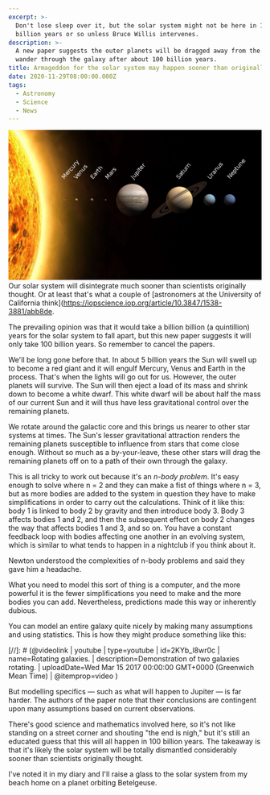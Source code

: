 ```yaml
---
excerpt: >-
  Don't lose sleep over it, but the solar system might not be here in 100
  billion years or so unless Bruce Willis intervenes.
description: >-
  A new paper suggests the outer planets will be dragged away from the Sun and
  wander through the galaxy after about 100 billion years.
title: Armageddon for the solar system may happen sooner than originally thought
date: 2020-11-29T08:00:00.000Z
tags:
  - Astronomy
  - Science
  - News
---
```

![The solar system, showing the Sun and planets.](/assets/images/posts/2020/11/2020-11-29-solar-system.jpg "class=s40 right|@itemprop=image")Our solar system will disintegrate much sooner than scientists originally thought. Or at least that's what a couple of [astronomers at the University of California think](https://iopscience.iop.org/article/10.3847/1538-3881/abb8de.

The prevailing opinion was that it would take a billion billion (a quintillion) years for the solar system to fall apart, but this new paper suggests it will only take 100 billion years. So remember to cancel the papers.

We'll be long gone before that. In about 5 billion years the Sun will swell up to become a red giant and it will engulf Mercury, Venus and Earth in the process. That's when the lights will go out for us. However, the outer planets will survive. The Sun will then eject a load of its mass and shrink down to become a white dwarf. This white dwarf will be about half the mass of our current Sun and it will thus have less gravitational control over the remaining planets.

We rotate around the galactic core and this brings us nearer to other star systems at times. The Sun's lesser gravitational attraction renders the remaining planets susceptible to influence from stars that come close enough. Without so much as a by-your-leave, these other stars will drag the remaining planets off on to a path of their own through the galaxy.

This is all tricky to work out because it's an *n-body problem*. It's easy enough to solve where n = 2 and they can make a fist of things where n = 3, but as more bodies are added to the system in question they have to make simplifications in order to carry out the calculations. Think of it like this: body 1 is linked to body 2 by gravity and then introduce body 3. Body 3 affects bodies 1 and 2, and then the subsequent effect on body 2 changes the way that affects bodies 1 and 3, and so on. You have a constant feedback loop with bodies affecting one another in an evolving system, which is similar to what tends to happen in a nightclub if you think about it. 

Newton understood the complexities of n-body problems and said they gave him a headache.

What you need to model this sort of thing is a computer, and the more powerful it is the fewer simplifications you need to make and the more bodies you can add. Nevertheless, predictions made this way or inherently dubious. 

You can model an entire galaxy quite nicely by making many assumptions and using statistics. This is how they might produce something like this:

[//]: # (@videolink | youtube | type=youtube | id=2KYb_l8wr0c | name=Rotating galaxies. | description=Demonstration of two galaxies rotating. | uploadDate=Wed Mar 15 2017 00:00:00 GMT+0000 (Greenwich Mean Time) | @itemprop=video )

But modelling specifics — such as what will happen to Jupiter — is far harder. The authors of the paper note that their conclusions are contingent upon many assumptions based on current observations.

There's good science and mathematics involved here, so it's not like standing on a street corner and shouting "the end is nigh," but it's still an educated guess that this will all happen in 100 billion years. The takeaway is that it's likely the solar system will be totally dismantled considerably sooner than scientists originally thought.

I've noted it in my diary and I'll raise a glass to the solar system from my beach home on a planet orbiting Betelgeuse.


